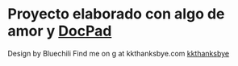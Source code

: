 # Proyecto elaborado con algo de amor y [DocPad](http://docpad.org)

Design by Bluechili
Find me on g at kkthanksbye.com
[kkthanksbye](http://kkthanksbye.com)